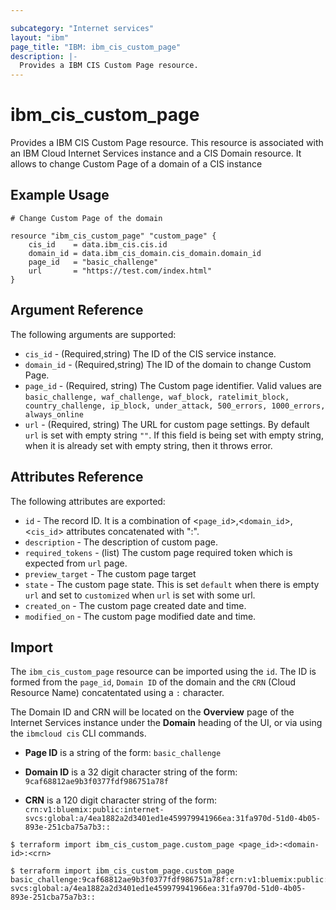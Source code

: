 ```yaml
---

subcategory: "Internet services"
layout: "ibm"
page_title: "IBM: ibm_cis_custom_page"
description: |-
  Provides a IBM CIS Custom Page resource.
---
```


# ibm_cis_custom_page

Provides a IBM CIS Custom Page resource. This resource is associated with an IBM Cloud Internet Services instance and a CIS Domain resource. It allows to change Custom Page of a domain of a CIS instance

## Example Usage

```hcl
# Change Custom Page of the domain

resource "ibm_cis_custom_page" "custom_page" {
	cis_id    = data.ibm_cis.cis.id
	domain_id = data.ibm_cis_domain.cis_domain.domain_id
	page_id   = "basic_challenge"
	url       = "https://test.com/index.html"
}
```

## Argument Reference

The following arguments are supported:

- `cis_id` - (Required,string) The ID of the CIS service instance.
- `domain_id` - (Required,string) The ID of the domain to change Custom Page.
- `page_id` - (Required, string) The Custom page identifier. Valid values are `basic_challenge, waf_challenge, waf_block, ratelimit_block, country_challenge, ip_block, under_attack, 500_errors, 1000_errors, always_online`
- `url` - (Required, string) The URL for custom page settings. By default `url` is set with empty string `""`. If this field is being set with empty string, when it is already set with empty string, then it throws error.

## Attributes Reference

The following attributes are exported:

- `id` - The record ID. It is a combination of <`page_id`>,<`domain_id`>,<`cis_id`> attributes concatenated with ":".
- `description` - The description of custom page.
- `required_tokens` - (list) The custom page required token which is expected from `url` page.
- `preview_target` - The custom page target
- `state` - The custom page state. This is set `default` when there is empty `url` and set to `customized` when `url` is set with some url.
- `created_on` - The custom page created date and time.
- `modified_on` - The custom page modified date and time.

## Import

The `ibm_cis_custom_page` resource can be imported using the `id`. The ID is formed from the `page_id`, `Domain ID` of the domain and the `CRN` (Cloud Resource Name) concatentated using a `:` character.

The Domain ID and CRN will be located on the **Overview** page of the Internet Services instance under the **Domain** heading of the UI, or via using the `ibmcloud cis` CLI commands.

- **Page ID** is a string of the form: `basic_challenge`

- **Domain ID** is a 32 digit character string of the form: `9caf68812ae9b3f0377fdf986751a78f`

- **CRN** is a 120 digit character string of the form: `crn:v1:bluemix:public:internet-svcs:global:a/4ea1882a2d3401ed1e459979941966ea:31fa970d-51d0-4b05-893e-251cba75a7b3::`

```
$ terraform import ibm_cis_custom_page.custom_page <page_id>:<domain-id>:<crn>

$ terraform import ibm_cis_custom_page.custom_page basic_challenge:9caf68812ae9b3f0377fdf986751a78f:crn:v1:bluemix:public:internet-svcs:global:a/4ea1882a2d3401ed1e459979941966ea:31fa970d-51d0-4b05-893e-251cba75a7b3::
```
